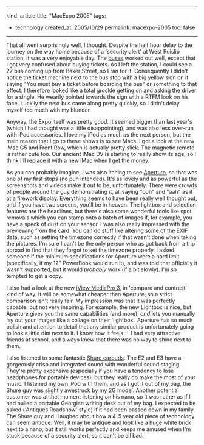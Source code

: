 -----
kind: article
title: "MacExpo 2005"
tags:
- technology
created_at: 2005/10/29
permalink: macexpo-2005
toc: false
-----

<p>That all went surprisingly well, I thought. Despite the half hour delay to the journey on the way home because of a 'security alert' at West Ruislip station, it was a very enjoyable day. The <a href="http://www.rousette.org.uk/blog/archives/2005/10/26/in-praise-of-transport-for-london/">buses</a> worked out well, except that I got very confused about buying tickets. As I left the station, I could see a 27 bus coming up from Baker Street, so I ran for it. Consequently I didn't notice the ticket machine next to the bus stop with a big yellow sign on it saying "You must buy a ticket before boarding the bus" or something to that effect. I therefore looked like a total <a href="http://en.wikipedia.org/wiki/Grockles">grockle</a> getting on and asking the driver for a single. He wearily pointed towards the sign with a RTFM look on his face. Luckily the next bus came along pretty quickly, so I didn't delay myself too much with my blunder.</p>

<p>Anyway, the Expo itself was pretty good. It seemed bigger than last year's (which I had thought was a little disappointing), and was also less over-run with iPod accessories. I love my iPod as much as the next person, but the main reason that I go to these shows is to see Macs. I got a look at the new iMac G5 and Front Row, which is actually pretty slick. The magnetic remote is rather cute too. Our ancient iMac DV is starting to really show its age, so I think I'll replace it with a new iMac when I get the money.</p>

<p>As you can probably imagine, I was also itching to see <a href="http://www.rousette.org.uk/blog/archives/2005/10/21/aperture/">Aperture</a>, so that was one of my first stops (no pun intended). It's as lovely and as powerful as the screenshots and videos make it out to be, unfortunately. There were crowds of people around the guy demonstrating it, all saying "ooh" and "aah" as if at a firework display. Everything seems to have been really well thought out, and if you have two screens, you'll be in heaven. The lightbox and selection features are the headlines, but there's also some wonderful tools like spot removals which you can stamp onto a batch of images if, for example, you have a speck of dust on your sensor. I was also really impressed with the previewing from the card. You can do stuff like altering some of the EXIF data, such as setting the timezone correctly if that wasn't done when taking the pictures. I'm sure I can't be the only person who as got back from a trip abroad to find that they forgot to set the timezone properly. I asked someone if the minimum specifications for Aperture were a hard limit (specifically, if my 12" PowerBook would run it), and was told that officially it wasn't supported, but it would <em>probably</em> work (if a bit slowly). I'm so tempted to get a copy.</p>

<p>I also had a look at the new <a href="http://www.iview-multimedia.com/press/pr-201005.php">iView MediaPro 3</a>, in 'compare and contrast' kind of way. It will be somewhat cheaper than Aperture, so a strict comparison isn't really fair. My impression was that it was perfectly capable, but not very inspiring. For example, the new Lightbox is nice, but Aperture gives you the same capabilities (and more), <em>and</em> lets you manually lay out your images like a collage on their 'lightbox'. Aperture has so much polish and attention to detail that any similar product is unfortunately going to look a little dim next to it. I know how it feels---I had very attractive friends at school, and always knew that there was no way to shine next to them.</p>

<p>I also listened to some fantastic <a href="http://www.shure.com/psm/earphones/default.asp">Shure earbuds</a>. The E2 and E3 have a gorgeously crisp and integrated sound with wonderful sound staging. They're pretty expensive (especially if you have a tendency to lose headphones for portable devices), but they really do make the most of your music. I listened my own iPod with them, and as I got it out of my bag, the Shure guy was slightly awestruck by my 2G model. Another potential customer was at that moment listening on his nano, so it was rather as if I had pulled a portable Georgian writing desk out of my bag. I expected to be asked ('Antiques Roadshow' style) if it had been passed down in my family. The Shure guy and I laughed about how a 4-5 year old piece of technology can seem antique. Well, it may be antique and look like a huge white brick next to a nano, but it still works perfectly and keeps me amused when I'm stuck because of a security alert, so it can't be all bad.</p>



